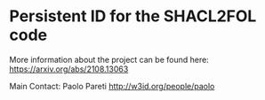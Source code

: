 # Persistent ID for the SHACL2FOL code

More information about the project can be found here: https://arxiv.org/abs/2108.13063

Main Contact: Paolo Pareti http://w3id.org/people/paolo
